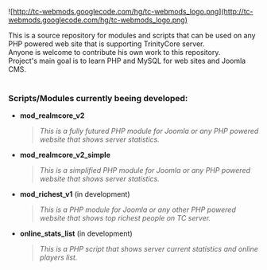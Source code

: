![http://tc-webmods.googlecode.com/hg/tc-webmods_logo.png](http://tc-webmods.googlecode.com/hg/tc-webmods_logo.png)

This is a source repository for modules and scripts that can be used on any PHP powered web site that is supporting TrinityCore server.<br>
Anyone is welcome to contribute his own work to this repository.<br>
Project's main goal is to learn PHP and MySQL for web sites and Joomla CMS.<br>
<br>
<h3>Scripts/Modules currently beeing developed:</h3>
<ul><li><b>mod_realmcore_v2</b>
<blockquote><i>This is a fully futured PHP module for Joomla or any PHP powered website that shows server statistics.</i>
</blockquote></li><li><b>mod_realmcore_v2_simple</b>
<blockquote><i>This is a simplified PHP module for Joomla or any PHP powered website that shows server statistics.</i>
</blockquote></li><li><b>mod_richest_v1</b> (in development)<br>
<blockquote><i>This is a PHP module for Joomla or any other PHP powered website that shows top richest people on TC server.</i>
</blockquote></li><li><b>online_stats_list</b> (in development)<br>
<blockquote><i>This is a PHP script that shows server current statistics and online players list.</i>